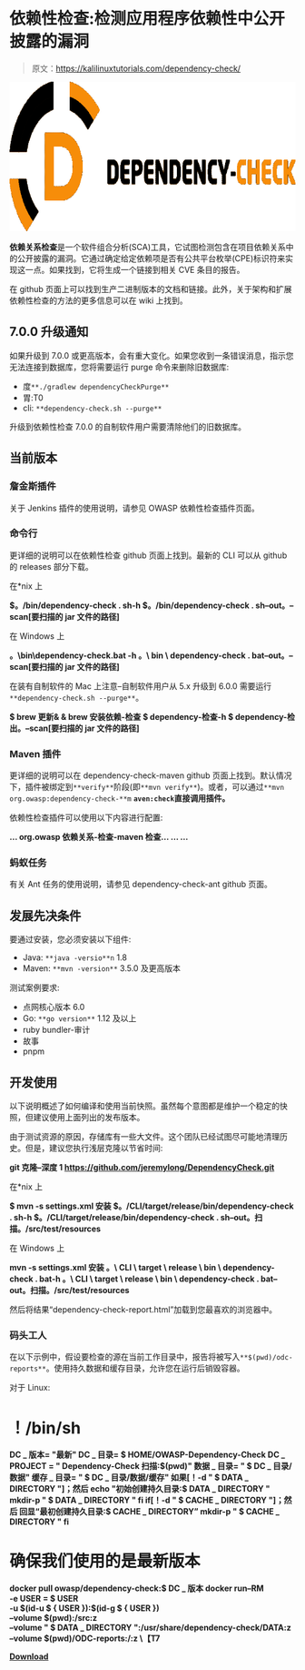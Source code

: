 # 依赖性检查:检测应用程序依赖性中公开披露的漏洞

> 原文：<https://kalilinuxtutorials.com/dependency-check/>

[![](img//ff95637f52ea53f4b38574f712b3157d.png)](https://blogger.googleusercontent.com/img/b/R29vZ2xl/AVvXsEi40P9vMQJzRFQEoWJgmzR5u64p2XP3cFr-_xrymVBfBcGwUWMu3GVZ9rasFObbLCUHyx_-7S10r1pkV4zjPvcTph7siBkH-hr3T8H5cw29flQv_aEZ0-MQ9P-G_KRigY2Zv6e6yuh09myWinDHt7ytCVRKSv8JaMLPRZsqHPDfLhTkgQekrOn14ldl/s728/0_019M-AX2Q5ztLYek%20(1).png)

**依赖关系检查**是一个软件组合分析(SCA)工具，它试图检测包含在项目依赖关系中的公开披露的漏洞。它通过确定给定依赖项是否有公共平台枚举(CPE)标识符来实现这一点。如果找到，它将生成一个链接到相关 CVE 条目的报告。

在 github 页面上可以找到生产二进制版本的文档和链接。此外，关于架构和扩展依赖性检查的方法的更多信息可以在 wiki 上找到。

## 7.0.0 升级通知

如果升级到 7.0.0 或更高版本，会有重大变化。如果您收到一条错误消息，指示您无法连接到数据库，您将需要运行 purge 命令来删除旧数据库:

*   度`**./gradlew dependencyCheckPurge**`
*   胃:T0
*   cli: `**dependency-check.sh --purge**`

升级到依赖性检查 7.0.0 的自制软件用户需要清除他们的旧数据库。

## 当前版本

### 詹金斯插件

关于 Jenkins 插件的使用说明，请参见 OWASP 依赖性检查插件页面。

### 命令行

更详细的说明可以在依赖性检查 github 页面上找到。最新的 CLI 可以从 github 的 releases 部分下载。

在*nix 上

**$。/bin/dependency-check . sh-h
$。/bin/dependency-check . sh–out。–scan[要扫描的 jar 文件的路径]**

在 Windows 上

**。\bin\dependency-check.bat -h
。\ bin \ dependency-check . bat–out。–scan[要扫描的 jar 文件的路径]**

在装有自制软件的 Mac 上注意–自制软件用户从 5.x 升级到 6.0.0 需要运行`**dependency-check.sh --purge**`。

**$ brew 更新& & brew 安装依赖-检查
$ dependency-检查-h
$ dependency-检出。–scan[要扫描的 jar 文件的路径]**

### Maven 插件

更详细的说明可以在 dependency-check-maven github 页面上找到。默认情况下，插件被绑定到`**verify**`阶段(即`**mvn verify**`)。或者，可以通过`**mvn org.owasp:dependency-check-**m` **`aven:check`直接调用插件。**

依赖性检查插件可以使用以下内容进行配置:

**… org.owasp 依赖关系-检查-maven 检查… … …**

### 蚂蚁任务

有关 Ant 任务的使用说明，请参见 dependency-check-ant github 页面。

## 发展先决条件

要通过安装，您必须安装以下组件:

*   Java: `**java -versio**n` 1.8
*   Maven: `**mvn -version**` 3.5.0 及更高版本

测试案例要求:

*   点网核心版本 6.0
*   Go: `**go version**` 1.12 及以上
*   ruby bundler-审计
*   故事
*   pnpm

## 开发使用

以下说明概述了如何编译和使用当前快照。虽然每个意图都是维护一个稳定的快照，但建议使用上面列出的发布版本。

由于测试资源的原因，存储库有一些大文件。这个团队已经试图尽可能地清理历史。但是，建议您执行浅层克隆以节省时间:

**git 克隆–深度 1 https://github.com/jeremylong/DependencyCheck.git**

在*nix 上

**$ mvn -s settings.xml 安装
$。/CLI/target/release/bin/dependency-check . sh-h
$。/CLI/target/release/bin/dependency-check . sh–out。扫描。/src/test/resources**

在 Windows 上

**mvn -s settings.xml 安装
。\ CLI \ target \ release \ bin \ dependency-check . bat-h
。\ CLI \ target \ release \ bin \ dependency-check . bat–out。扫描。/src/test/resources**

然后将结果“dependency-check-report.html”加载到您最喜欢的浏览器中。

### 码头工人

在以下示例中，假设要检查的源在当前工作目录中，报告将被写入`**$(pwd)/odc-reports**`。使用持久数据和缓存目录，允许您在运行后销毁容器。

对于 Linux:

# ！/bin/sh

**DC _ 版本= "最新"
DC _ 目录= $ HOME/OWASP-Dependency-Check
DC _ PROJECT = " Dependency-Check 扫描:$(pwd)"
数据 _ 目录= " $ DC _ 目录/数据"
缓存 _ 目录= " $ DC _ 目录/数据/缓存"
如果[！-d " $ DATA _ DIRECTORY "]；然后
echo "初始创建持久目录:$ DATA _ DIRECTORY "
mkdir-p " $ DATA _ DIRECTORY "
fi
if[！-d " $ CACHE _ DIRECTORY "]；然后
回显“最初创建持久目录:$ CACHE _ DIRECTORY”
mkdir-p " $ CACHE _ DIRECTORY "
fi**

# 确保我们使用的是最新版本

**docker pull owasp/dependency-check:$ DC _ 版本
docker run–RM \
-e USER = $ USER \
-u $(id-u $ { USER }):$(id-g $ { USER })\
–volume $(pwd):/src:z \
–volume " $ DATA _ DIRECTORY ":/usr/share/dependency-check/DATA:z \
–volume $(pwd)/ODC-reports:/:z \【T7**

[**Download**](https://github.com/jeremylong/DependencyCheck)
